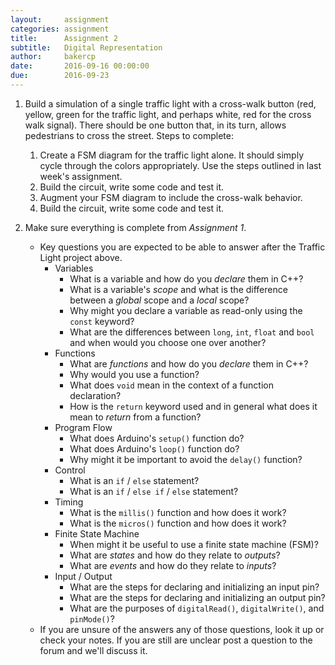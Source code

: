 ```yaml
---
layout:     assignment
categories: assignment
title:      Assignment 2
subtitle:   Digital Representation
author:     bakercp
date:       2016-09-16 00:00:00
due:        2016-09-23
---
```


1. Build a simulation of a single traffic light with a cross-walk button (red, yellow, green for the traffic light, and perhaps white, red for the cross walk signal).  There should be one button that, in its turn, allows pedestrians to cross the street.  Steps to complete:
    1. Create a FSM diagram for the traffic light alone.  It should simply cycle through the colors appropriately.  Use the steps outlined in last week's assignment.
    2. Build the circuit, write some code and test it.
    3. Augment your FSM diagram to include the cross-walk behavior.
    4. Build the circuit, write some code and test it.

2. Make sure everything is complete from _Assignment 1_.
    - Key questions you are expected to be able to answer after the Traffic Light project above.
        - Variables
            - What is a variable and how do you _declare_ them in C++?
            - What is a variable's _scope_ and what is the difference between a _global_ scope and a _local_ scope?
            - Why might you declare a variable as read-only using the `const` keyword?
            - What are the differences between `long`, `int`, `float` and `bool` and when would you choose one over another?
        - Functions
            - What are _functions_ and how do you _declare_ them in C++?
            - Why would you use a function?
            - What does `void` mean in the context of a function declaration?
            - How is the `return` keyword used and in general what does it mean to _return_ from a function?
        - Program Flow
            - What does Arduino's `setup()` function do?
            - What does Arduino's `loop()` function do?
            - Why might it be important to avoid the `delay()` function?
        - Control
            - What is an `if` / `else` statement?
            - What is an `if` / `else if` / `else` statement?
        - Timing
            - What is the `millis()` function and how does it work?
            - What is the `micros()` function and how does it work?
        - Finite State Machine
            - When might it be useful to use a finite state machine (FSM)?
            - What are _states_ and how do they relate to _outputs_?
            - What are _events_ and how do they relate to _inputs_?
        - Input / Output
            - What are the steps for declaring and initializing an input pin?
            - What are the steps for declaring and initializing an output pin?
            - What are the purposes of `digitalRead()`, `digitalWrite()`, and `pinMode()`?
    - If you are unsure of the answers any of those questions, look it up or check your notes.  If you are still are unclear post a question to the forum and we'll discuss it.
